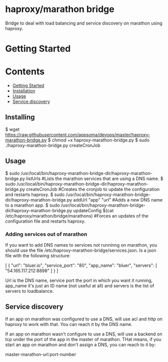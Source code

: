 # haproxy/marathon bridge

Bridge to deal with load balancing and service discovery on marathon using haproxy.

<a name='gettingstarted'></a>
# Getting Started

# Contents
* [Getting Started](#gettingstarted)
* [Installation](#installation)
* [Usage](#usage)
* [Service discovery](#servicediscovery)

<a name='installation'></a>
## Installing

$ wget https://raw.githubusercontent.com/appsoma/devops/master/haproxy-marathon-bridge.py
$ chmod +x haproxy-marathon-bridge.py
$ sudo ./haproxy-marathon-bridge.py createCronJob

<a name='usage'></a>
## Usage

$ sudo /usr/local/bin/haproxy-marathon-bridge-dir/haproxy-marathon-bridge.py listUrls #Lists the marathon services that are using a DNS name.
$ sudo /usr/local/bin/haproxy-marathon-bridge-dir/haproxy-marathon-bridge.py createCronJob #Creates the cronjob to update the configuration and restarts haproxy.
$ sudo /usr/local/bin/haproxy-marathon-bridge-dir/haproxy-marathon-bridge.py addUrl "app" "url" #Adds a new DNS name to a marathon app. 
$ sudo /usr/local/bin/haproxy-marathon-bridge-dir/haproxy-marathon-bridge.py updateConfig $(cat /etc/haproxy/marathon/bridge/marathons) #Forces an updates of the configuration file and restarts haproxy.

### Adding services out of marathon

If you want to add DNS names to services not runninng on marathon, you should use the file /etc/haproxy-marathon-bridge/services.json. Is a json file with the following structure:

[
    {
        "url": "bluer.io",
        "service_port": "80",
        "app_name": "bluer",
        "servers": [ "54.165.117.212:8898" ]
    }
]

Url is the DNS name, service port the port in which you want it running, app_name it's just an ID name (not useful at all) and servers is the list of servers to loadbalance. 

<a name='servicediscovery'></a>
## Service discovery

If an app on marathon was configured to use a DNS, will use acl and http on haproxy to work with that. You can reach it by the DNS name.

If an app on marathon wasn't configure to use a DNS, will use a backend on tcp under the port of the app in the master of marathon. THat means, if you start an app on marathon and don't assign a DNS, you can reach to it by:

master-marathon-url:port-number

